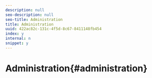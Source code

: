 ```yaml
---
description: null
seo-description: null
seo-title: Administration
title: Administration
uuid: 422ac82c-131c-4f5d-8c67-8411148fb454
index: y
internal: n
snippet: y
---
```


# Administration{#administration}

